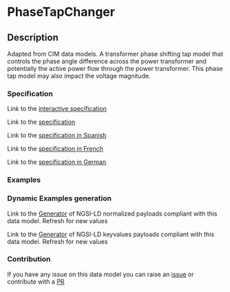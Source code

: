 # PhaseTapChanger

## Description 

Adapted from CIM data models. A transformer phase shifting tap model that controls the phase angle difference across the power transformer and potentially the active power flow through the power transformer.  This phase tap model may also impact the voltage magnitude.
### Specification

Link to the [interactive specification](https://swagger.lab.fiware.org/?url=https://smart-data-models.github.io/dataModel.EnergyCIM/PhaseTapChanger/swagger.yaml)

Link to the [specification](https://smart-data-models.github.io/dataModel.EnergyCIM/PhaseTapChanger/doc/spec.md)

Link to the [specification in Spanish](https://smart-data-models.github.io/dataModel.EnergyCIM/PhaseTapChanger/doc/spec_ES.md)

Link to the [specification in French](https://smart-data-models.github.io/dataModel.EnergyCIM/PhaseTapChanger/doc/spec_FR.md)

Link to the [specification in German](https://smart-data-models.github.io/dataModel.EnergyCIM/PhaseTapChanger/doc/spec_DE.md)
### Examples
### Dynamic Examples generation

Link to the [Generator](https://smartdatamodels.org/extra/ngsi-ld_generator_v0.92.php?schemaUrl=https://raw.githubusercontent.com/smart-data-models/dataModel.EnergyCIM/master/PhaseTapChanger/schema.json&email=info@smartdatamodels.org) of NGSI-LD normalized payloads compliant with this data model. Refresh for new values

Link to the [Generator](https://smartdatamodels.org/extra/ngsi-ld_generator_keyvalues_v0.92.php?schemaUrl=https://raw.githubusercontent.com/smart-data-models/dataModel.EnergyCIM/master/PhaseTapChanger/schema.json&email=info@smartdatamodels.org) of NGSI-LD keyvalues payloads compliant with this data model. Refresh for new values
### Contribution

 If you have any issue on this data model you can raise an [issue](https://github.com/smart-data-models/dataModel.EnergyCIM/issues)  or contribute with a [PR](https://github.com/smart-data-models/dataModel.EnergyCIM/pulls)